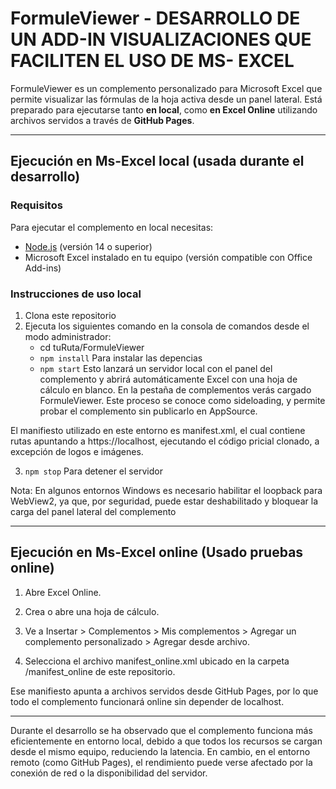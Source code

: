 # FormuleViewer - DESARROLLO DE UN ADD-IN VISUALIZACIONES QUE FACILITEN EL USO DE MS- EXCEL 

FormuleViewer es un complemento personalizado para Microsoft Excel que permite visualizar las fórmulas de la hoja activa desde un panel lateral. Está preparado para ejecutarse tanto **en local**, 
como **en Excel Online** utilizando archivos servidos a través de **GitHub Pages**.

--------------------------------------------------------------------------------------------------------------------------------------------------------------------------------------------------------------------------------------------

## Ejecución en Ms-Excel local (usada durante el desarrollo)

### Requisitos

Para ejecutar el complemento en local necesitas:

- [Node.js](https://nodejs.org) (versión 14 o superior)
- Microsoft Excel instalado en tu equipo (versión compatible con Office Add-ins)


### Instrucciones de uso local

1. Clona este repositorio
2. Ejecuta los siguientes comando en la consola de comandos desde el modo administrador:
    * cd tuRuta/FormuleViewer
    * `npm install` Para instalar las depencias
    * `npm start`  Esto lanzará un servidor local con el panel del complemento y abrirá automáticamente Excel con una hoja de cálculo en blanco. En la pestaña de complementos verás cargado FormuleViewer.
      Este proceso se conoce como sideloading, y permite probar el complemento sin publicarlo en AppSource.

El manifiesto utilizado en este entorno es manifest.xml, el cual contiene rutas apuntando a https://localhost, ejecutando el código pricial clonado, a excepción de logos e imágenes.

3. `npm stop` Para detener el servidor
   
  Nota:  En algunos entornos Windows es necesario habilitar el loopback para WebView2, ya que, por seguridad, puede estar deshabilitado y bloquear la carga del panel lateral del complemento

--------------------------------------------------------------------------------------------------------------------------------------------------------------------------------------------------------------------------------------------
## Ejecución en Ms-Excel online (Usado pruebas online)
1. Abre Excel Online.

2. Crea o abre una hoja de cálculo.

3. Ve a Insertar > Complementos > Mis complementos > Agregar un complemento personalizado > Agregar desde archivo.

4. Selecciona el archivo manifest_online.xml ubicado en la carpeta /manifest_online de este repositorio.

Ese manifiesto apunta a archivos servidos desde GitHub Pages, por lo que todo el complemento funcionará online sin depender de localhost.

--------------------------------------------------------------------------------------------------------------------------------------------------------------------------------------------------------------------------------------------
Durante el desarrollo se ha observado que el complemento funciona más eficientemente en entorno local, debido a que todos los recursos se cargan desde el mismo equipo, reduciendo la latencia.
En cambio, en el entorno remoto (como GitHub Pages), el rendimiento puede verse afectado por la conexión de red o la disponibilidad del servidor.
